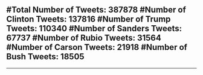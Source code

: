 #Total Number of Tweets: 387878 
#Number of Clinton Tweets: 137816
#Number of Trump Tweets: 110340
#Number of Sanders Tweets: 67737
#Number of Rubio Tweets: 31564
#Number of Carson Tweets: 21918
#Number of Bush Tweets: 18505
---
---
